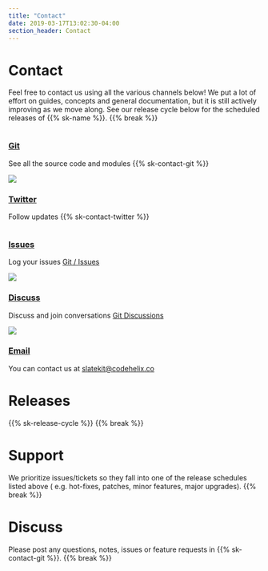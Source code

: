 ```yaml
---
title: "Contact"
date: 2019-03-17T13:02:30-04:00
section_header: Contact
---
```



# Contact
Feel free to contact us using all the various channels below! We put a lot of effort on guides, concepts and general documentation, but it is still actively improving as we move along. See our release cycle below for the scheduled releases of {{% sk-name %}}. 
{{% break %}}

<section id="services" class="integration">
  <div class="container">
      <div class="row text-center">
          <div class="col-md-4 wow fadeInUp">
            <div class="box text-center">
              <a href="https://github.com/slatekit/slatekit"><img src="assets/media/img/git.png" alt="" ></a>
              <div><a href="https://github.com/slatekit/slatekit"><h3>Git</h3></a></div>
              <p>See all the source code and modules {{% sk-contact-git %}}</p>
            </div>
          </div>
          <div class="col-md-4 wow fadeInUp">
            <div class="box text-center">
              <a href="https://twitter.com/slatekit"><img src="assets/media/img/twitter.png" ></a>
              <div><a href="https://twitter.com/slatekit"><h3>Twitter</h3></a></div>
              <p>Follow updates {{% sk-contact-twitter %}}</p>
            </div>
          </div>
          <div class="col-md-4 wow fadeInUp">
            <div class="box text-center">
              <a href="https://github.com/slatekit/slatekit/issues"><img src="assets/media/img/white/error.png" alt="" ></a>
              <div><a href="https://github.com/slatekit/slatekit/issues"><h3>Issues</h3></a></div>
              <p>Log your issues <a href="https://github.com/slatekit/slatekit/issues">Git / Issues</a></p>
            </div>
          </div>
          <div class="col-md-4 wow fadeInUp">
            <div class="box text-center">
              <a href="https://github.com/slatekit/slatekit/discussions"><img src="assets/media/img/gitter.png" ></a>
              <div><a href="https://github.com/slatekit/slatekit/discussions"><h3>Discuss</h3></a></div>
              <p>Discuss and join conversations <a href="https://github.com/slatekit/slatekit/discussions">Git Discussions</a></p>
            </div>
          </div>
          <div class="col-md-4 wow fadeInUp">
            <div class="box text-center">
              <a href="mailto:slatekit@codehelix.co"><img src="assets/media/img/white/email.png" ></a>
              <div><a href="mailto:slatekit@codehelix.co"><h3>Email</h3></a></div>
              <p>You can contact us at <a href="mailto:slatekit@codehelix.co">slatekit@codehelix.co</a></p>
            </div>
          </div>
        </div>
    </div>
</section>


# Releases
{{% sk-release-cycle %}} 
{{% break %}}


# Support
We prioritize issues/tickets so they fall into one of the release schedules listed above ( e.g. hot-fixes, patches, minor features, major upgrades). 
{{% break %}}

# Discuss
Please post any questions, notes, issues or feature requests in {{% sk-contact-git %}}.
{{% break %}}

